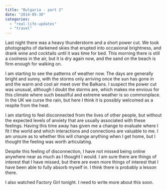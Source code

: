 ```yaml
---
title: "Bulgaria - part 2"
date: "2014-05-30"
categories: 
  - "real-life-updates"
  - "travel"
---
```


Last night there was a heavy thunderstorm and a short power cut. We took photographs of darkened skies that erupted into occasional brightness, and drank wine and cocktails until it was time for bed. This morning there is still a coolness in the air, but it is dry again now, and the sand on the beach is firm enough for walking on.

I am starting to see the patterns of weather now. The days are generally bright and sunny, with the storms only arriving once the sun has gone in and the warm and cool air meet over the Balkans. I suspect the power cut was unusual, although I doubt the storms are, which makes me envious for this climate where such beautiful and extreme weather is so commonplace. In the UK we curse the rain, but here I think it is possibly welcomed as a respite from the heat.

I am starting to feel disconnected from the lives of other people, but without the expected levels of anxiety that are usually associated with these feelings. Having this time away has given me a change to evaluate where I fit I the world and which interactions and connections are valuable to me. I am unsure as to whether this will change anything when I get home, but I thought the feeling was worth articulating.

Despite this feeling of disconnection, I have not missed being online anywhere near as much as I thought I would. I am sure there are things of interest that I have missed, but there are even more things of interest that I have been able to fully absorb myself in. I think there is probably a lesson there.

I also watched Factory Girl tonight. I need to write more about this soon.
